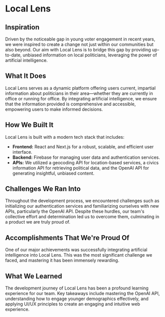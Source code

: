 # Local Lens

## Inspiration

Driven by the noticeable gap in young voter engagement in recent years, we were inspired to create a change not just within our communities but also beyond. Our aim with Local Lens is to bridge this gap by providing up-to-date, unbiased information on local politicians, leveraging the power of artificial intelligence.

## What It Does

Local Lens serves as a dynamic platform offering users current, impartial information about politicians in their area—whether they are currently in office or running for office. By integrating artificial intelligence, we ensure that the information provided is comprehensive and accessible, empowering users to make informed decisions.

## How We Built It

Local Lens is built with a modern tech stack that includes:

- **Frontend:** React and Next.js for a robust, scalable, and efficient user interface.
- **Backend:** Firebase for managing user data and authentication services.
- **APIs:** We utilized a geocoding API for location-based services, a civics information API for retrieving political data, and the OpenAI API for generating insightful, unbiased content.

## Challenges We Ran Into

Throughout the development process, we encountered challenges such as initializing our authentication services and familiarizing ourselves with new APIs, particularly the OpenAI API. Despite these hurdles, our team's collective effort and determination led us to overcome them, culminating in a product we are truly proud of.

## Accomplishments That We're Proud Of

One of our major achievements was successfully integrating artificial intelligence into Local Lens. This was the most significant challenge we faced, and mastering it has been immensely rewarding.

## What We Learned

The development journey of Local Lens has been a profound learning experience for our team. Key takeaways include mastering the OpenAI API, understanding how to engage younger demographics effectively, and applying UI/UX principles to create an engaging and intuitive web experience.
